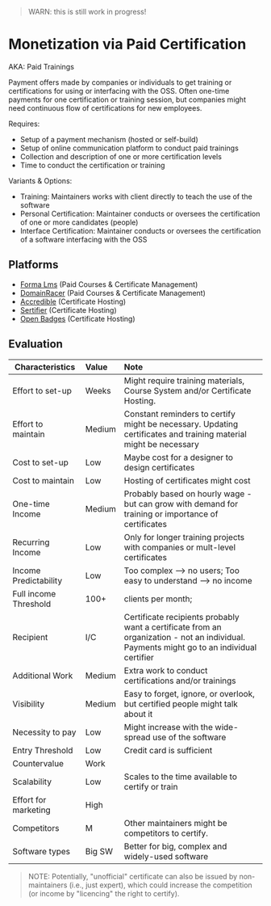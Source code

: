 > WARN: this is still work in progress!

# Monetization via Paid Certification
AKA: Paid Trainings

Payment offers made by companies or individuals to get training or certifications for using or interfacing with the OSS.
Often one-time payments for one certification or training session, but companies might need continuous flow of certifications for new employees.

Requires:
* Setup of a payment mechanism (hosted or self-build)
* Setup of online communication platform to conduct paid trainings
* Collection and description of one or more certification levels
* Time to conduct the certification or training

Variants & Options:
* Training: Maintainers works with client directly to teach the use of the software
* Personal Certification: Maintainer conducts or oversees the certification of one or more candidates (people)
* Interface Certification: Maintainer conducts or oversees the certification of a software interfacing with the OSS

## Platforms
* [Forma Lms](https://www.formalms.org/) (Paid Courses & Certificate Management)
* [DomainRacer](https://www.domainracer.com/) (Paid Courses & Certificate Management)
* [Accredible](https://www.accredible.com/) (Certificate Hosting)
* [Sertifier](https://sertifier.com/) (Certificate Hosting)
* [Open Badges](https://openbadges.org/) (Certificate Hosting)

## Evaluation

| Characteristics                   | Value  | Note |
| --------------------------------- |:------ |:---- |
| Effort to set-up                  | Weeks  | Might require training materials, Course System and/or Certificate Hosting.
| Effort to maintain                | Medium | Constant reminders to certify might be necessary. Updating certificates and training material might be necessary
| Cost to set-up                    | Low    | Maybe cost for a designer to design certificates
| Cost to maintain                  | Low    | Hosting of certificates might cost
| One-time Income                   | Medium | Probably based on hourly wage - but can grow with demand for training or importance of certificates
| Recurring Income                  | Low    | Only for longer training projects with companies or mult-level certificates
| Income Predictability             | Low    | Too complex --> no users; Too easy to understand --> no income
| Full income Threshold             | 100+   | clients per month; 
| Recipient                         | I/C    | Certificate recipients probably want a certificate from an organization - not an individual. Payments might go to an individual certifier
| Additional Work                   | Medium | Extra work to conduct certifications and/or trainings
| Visibility                        | Medium | Easy to forget, ignore, or overlook, but certified people might talk about it
| Necessity to pay                  | Low    | Might increase with the wide-spread use of the software
| Entry Threshold                   | Low    | Credit card is sufficient
| Countervalue                      | Work   | 
| Scalability                       | Low    | Scales to the time available to certify or train
| Effort for marketing              | High   | 
| Competitors                       | M      | Other maintainers might be competitors to certify. 
| Software types                    | Big SW | Better for big, complex and widely-used software

> NOTE: Potentially, "unofficial" certificate can also be issued by non-maintainers (i.e., just expert), which could increase the competition (or income by "licencing" the right to certify).